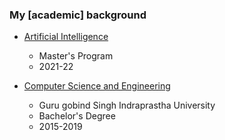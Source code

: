 ### My \[academic\] background

- [Artificial Intelligence](/ai)

  - Master's Program
  - 2021-22

- [Computer Science and Engineering](/swe)

  - Guru gobind Singh Indraprastha University
  - Bachelor's Degree
  - 2015-2019

